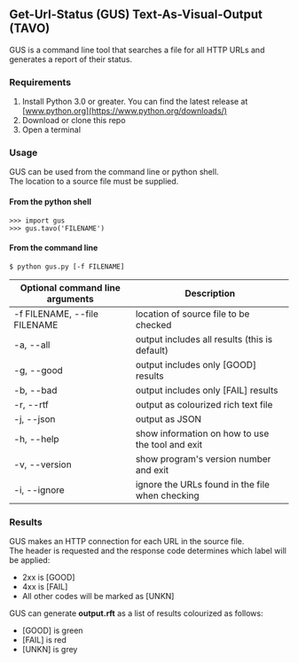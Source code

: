 ## Get-Url-Status (GUS) Text-As-Visual-Output (TAVO)
GUS is a command line tool that searches a file for all HTTP URLs and generates a report of their status.
### Requirements
1. Install Python 3.0 or greater. You can find the latest release at [www.python.org](https://www.python.org/downloads/)
2. Download or clone this repo
3. Open a terminal
### Usage
GUS can be used from the command line or python shell.\
The location to a source file must be supplied.
#### From the python shell
```
>>> import gus
>>> gus.tavo('FILENAME')
```
#### From the command line
```
$ python gus.py [-f FILENAME]
```
Optional command line arguments | Description
--|--
-f FILENAME, --file FILENAME | location of source file to be checked
-a, --all | output includes all results (this is default)
-g, --good | output includes only [GOOD] results
-b, --bad | output includes only [FAIL] results
-r, --rtf | output as colourized rich text file
-j, --json | output as JSON
-h, --help | show information on how to use the tool and exit
-v, --version | show program's version number and exit
-i, --ignore | ignore the URLs found in the file when checking
### Results
GUS makes an HTTP connection for each URL in the source file.\
The header is requested and the response code determines which label will be applied:
* 2xx is [GOOD]
* 4xx is [FAIL]
* All other codes will be marked as [UNKN]

GUS can generate **output.rft** as a list of results colourized as follows:
* [GOOD] is green 
* [FAIL] is red
* [UNKN] is grey